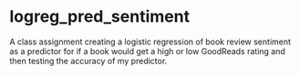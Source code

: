 # logreg_pred_sentiment
A class assignment creating a logistic regression of book review sentiment as a predictor for if a book would get a high or low GoodReads rating and then testing the accuracy of my predictor.
